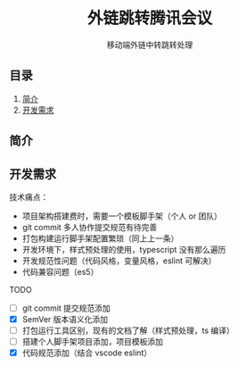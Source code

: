 <div align="center">
  <h1>外链跳转腾讯会议</h1>
  <p>移动端外链中转跳转处理</p>
</div>

## 目录

1. [简介](#简介)
2. [开发需求](#开发需求)

## 简介

## 开发需求

技术痛点：

- 项目架构搭建费时，需要一个模板脚手架（个人 or 团队）
- git commit 多人协作提交规范有待完善
- 打包构建运行脚手架配置繁琐（同上上一条）
- 开发环境下，样式预处理的使用，typescript 没有那么遍历
- 开发规范性问题（代码风格，变量风格，eslint 可解决）
- 代码兼容问题（es5）

TODO

- [ ] git commit 提交规范添加
- [x] SemVer 版本语义化添加
- [ ] 打包运行工具区别，现有的文档了解（样式预处理，ts 编译）
- [ ] 搭建个人脚手架项目添加，项目模板添加
- [x] 代码规范添加（结合 vscode eslint）
